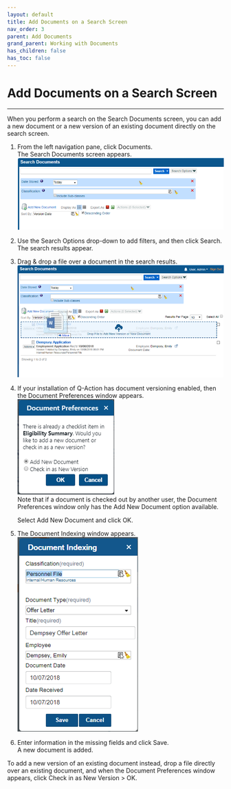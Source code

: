 ```yaml
---
layout: default
title: Add Documents on a Search Screen
nav_order: 3
parent: Add Documents
grand_parent: Working with Documents
has_children: false
has_toc: false
---
```

# Add Documents on a Search Screen
---
When you perform a search on the Search Documents screen, you can add a new document or a new version of an existing document directly on the search screen.  

1.  From the left navigation pane, click Documents.  
    The Search Documents screen appears.  
    ![](../../../assets/images/search-docs-today.PNG)
2.  Use the Search Options drop-down to add filters, and then click Search.  
    The search results appear.
3.  Drag & drop a file over a document in the search results.  
    ![](../../../assets/images/search-add-over-existing-Ascension.png)
4.  If your installation of Q-Action has document versioning enabled, then the Document Preferences window appears.  
    ![](../../../assets/images/document-preferences-window.PNG)  
    Note that if a document is checked out by another user, the Document Preferences window only has the Add New Document option available.  
      
    Select Add New Document and click OK.
5.  The Document Indexing window appears.  
    ![](../../../assets/images/search-indexing-autofilled-QAction.PNG)
6.  Enter information in the missing fields and click Save.  
    A new document is added.  
    

To add a new version of an existing document instead, drop a file directly over an existing document, and when the Document Preferences window appears, click Check in as New Version > OK.
